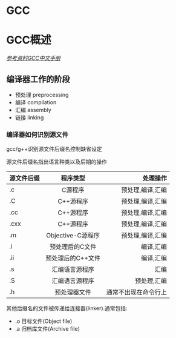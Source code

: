 # GCC
# GCC概述
[*参考资料GCC中文手册*](http://www.mcu118.com/filedownload/5426)

## 编译器工作的阶段
* 预处理 preprocessing
* 编译 compilation
* 汇编 assembly
* 链接 linking

### 编译器如何识别源文件
gcc/g++识别源文件后缀名控制缺省设定

源文件后缀名指出语言种类以及后期的操作

|源文件后缀   |程序类型   |处理操作   |
|:---         |:---:        |---:        |
|.c           |C源程序    |预处理,编译,汇编|
|.C 			|C++源程序|预处理,编译,汇编|
|.cc 			|C++源程序|预处理,编译,汇编|
|.cxx 			|C++源程序|预处理,编译,汇编
|.m			 |Objective-C源程序|预处理,编译,汇编|
|.i 	|预处理后的C文件	|编译,汇编|
|.ii |预处理后的C++文件|编译,汇编|
|.s |汇编语言源程序|汇编|
|.S |汇编语言源程序|预处理,汇编|
|.h |预处理器文件|通常不出现在命令行上|

其他后缀名的文件被传递给连接器(linker).通常包括:
* .o 目标文件(Object file)
* .a 归档库文件(Archive file)
